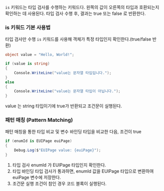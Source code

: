 `is` 키워드는 타입 검사를 수행하는 키워드다.
왼쪽의 값이 오른쪽의 타입과 호환되는지 확인하는 데 사용된다.
타입 검사 수행 후, 결과는 true 또는 false 로 반환한다.

### is 키워드 기본 사용법
타입 검사만 수행
`is` 키워드를 사용해 객체가 특정 타입인지 확인한다.(true/false 반환)
```csharp
object value = "Hello, World!";

if (value is string)
{
	Console.WriteLine("value는 문자열 타입입니다.");
}
else
{
	Console.WriteLine("value는 문자열 타입이 아닙니다.");
}
```
value 는 string 타입이기에 true가 반환되고 조건문이 실행된다.

### 패턴 매칭 (Pattern Matching)
패턴 매칭을 통한 타입 비교 및 변수 바인딩
타입을 비교한 다음, 조건이 true 
```csharp
if (enumId is EUIPage euiPage)
{
    Debug.Log($"EUIPage value: {euiPage}");
}
```
1. 타입 검사
	enumId 가 EUIPage 타입인지 확인한다.
2. 타입 바인딩
	타입 검사가 통과하면, enumId 값을 EUIPage 타입으로 변환하여 euiPage 변수에 저장한다.
3. 조건문 실행
	조건이 참인 경우 코드 블록이 실행된다.